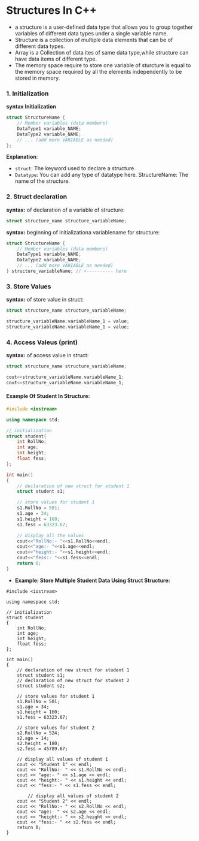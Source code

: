 # Structures In C++

* a structure is a user-defined data type that allows you to group together variables of different data types under a single variable name.
* Structure is a collection of multiple data elements that can be of different data types.
* Array is a Collection of data ites of same data type,while structure can have data items of different type.
* The memory space require to store one variable of sturcture is equal to the memory space required by all  the elements independently to be stored in memory.
### 1. Initialization
**syntax Initialization**
```cpp
struct StructureName {
    // Member variables (data members)
    DataType1 variable_NAME;
    DataType2 variable_NAME;
    // ... (add more VARIABLE as needed)
};
```

**Explanation**:
* `struct`: The keyword used to declare a structure.
* `Datatype`: You can add any type of datatype here.
StructureName: The name of the structure.

### 2. Struct declaration
**syntax:** of declaration of a variable of structure:
```cpp
struct structure_name structure_variableName;
```
**syntax:** beginning of initializationa variablename for structure:

```cpp
struct StructureName {
    // Member variables (data members)
    DataType1 variable_NAME;
    DataType2 variable_NAME;
    // ... (add more VARIABLE as needed)
} structure_variableName; // <---------- here
```
### 3. Store Values
**syntax:** of store value in struct:
```cpp
struct structure_name structure_variableName;

structure_variableName.variableName_1 = value;
structure_variableName.variableName_1 = value;
```
### 4. Access Valeus (print)
**syntax:** of access value in struct:
```cpp
struct structure_name structure_variableName;

cout<<structure_variableName.variableName_1;
cout<<structure_variableName.variableName_1;
```

#### **Example Of Student In Structure:**

```cpp
#include <iostream>

using namespace std;

// initialization
struct student{
    int RollNo;
    int age;
    int height;
    float fess;
};

int main()
{
    // declaration of new struct for student 1
    struct student s1;

    // store values for student 1
    s1.RollNo = 501;
    s1.age = 34;
    s1.height = 160;
    s1.fess = 63323.67;

    // display all the values
    cout<<"RollNo:- "<<s1.RollNo<<endl;
    cout<<"age:- "<<s1.age<<endl;
    cout<<"height:- "<<s1.height<<endl;
    cout<<"fess:- "<<s1.fess<<endl;
    return 0;
}
```
* **Example: Store Multiple Student Data Using Struct Structure:**
```
#include <iostream>

using namespace std;

// initialization
struct student
{
    int RollNo;
    int age;
    int height;
    float fess;
};

int main()
{
    // declaration of new struct for student 1
    struct student s1;
    // declaration of new struct for student 2
    struct student s2;

    // store values for student 1
    s1.RollNo = 501;
    s1.age = 34;
    s1.height = 160;
    s1.fess = 63323.67;

    // store values for student 2
    s2.RollNo = 524;
    s2.age = 14;
    s2.height = 180;
    s2.fess = 45789.67;

    // display all values of student 1
    cout << "Student 1" << endl;
    cout << "RollNo:- " << s1.RollNo << endl;
    cout << "age:- " << s1.age << endl;
    cout << "height:- " << s1.height << endl;
    cout << "fess:- " << s1.fess << endl;

        // display all values of student 2
    cout << "Student 2" << endl;
    cout << "RollNo:- " << s2.RollNo << endl;
    cout << "age:- " << s2.age << endl;
    cout << "height:- " << s2.height << endl;
    cout << "fess:- " << s2.fess << endl;
    return 0;
}
```